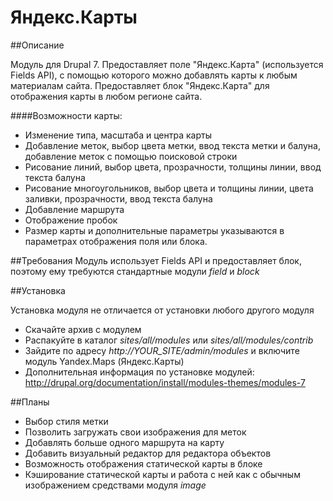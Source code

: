 Яндекс.Карты
======

##Описание

Модуль для Drupal 7.
Предоставляет поле "Яндекс.Карта" (используется Fields API),
с помощью которого можно добавлять карты к любым материалам сайта.
Предоставляет блок "Яндекс.Карта" для отображения карты в любом регионе сайта.

####Возможности карты:
* Изменение типа, масштаба и центра карты
* Добавление меток, выбор цвета метки, ввод текста метки и балуна, добавление меток с помощью поисковой строки
* Рисование линий, выбор цвета, прозрачности, толщины линии, ввод текста балуна
* Рисование многоугольников, выбор цвета и толщины линии, цвета заливки, прозрачности, ввод текста балуна
* Добавление маршрута
* Отображение пробок
* Размер карты и дополнительные параметры указываются в параметрах отображения поля или блока.

##Требования
Модуль использует Fields API и предоставляет блок, поэтому ему требуются стандартные модули *field* и *block*

##Установка

Установка модуля не отличается от установки любого другого модуля
* Скачайте архив с модулем
* Распакуйте в каталог *sites/all/modules* или *sites/all/modules/contrib*
* Зайдите по адресу *http://YOUR_SITE/admin/modules* и включите модуль Yandex.Maps (Яндекс.Карты)
* Дополнительная информация по установке модулей: http://drupal.org/documentation/install/modules-themes/modules-7

##Планы
* Выбор стиля метки
* Позволить загружать свои изображения для меток
* Добавлять больше одного маршрута на карту
* Добавить визуальный редактор для редактора объектов
* Возможность отображения статической карты в блоке
* Кэширование статической карты и работа с ней как с обычным изображением средствами модуля *image*